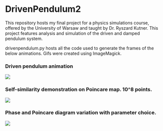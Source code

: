 # DrivenPendulum2

This repository hosts my final project for a physics simulations course, offered by the University of Warsaw and taught by Dr. Ryszard Kutner. This project features analysis and simulation of the driven and damped pendulum system.

drivenpendulum.py hosts all the code used to generate the frames of the below animations. Gifs were created using ImageMagick. 

### Driven pendulum animation ###
![](https://github.com/RobertRuta/DrivenPendulum2/blob/main/animation/anim_q4_g15_30s.gif)
### Self-similarity demonstration on Poincare map. 10^8 points. ###
![](https://github.com/RobertRuta/DrivenPendulum2/blob/main/Self-similarity/anim_samopodo_6.gif)
### Phase and Poincare diagram variation with parameter choice. ###
![](https://github.com/RobertRuta/DrivenPendulum2/blob/main/PhaseAndPoincare_frames/Poincare_Phase.gif)

